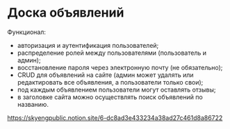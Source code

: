 # Доска объявлений

Функционал:
- авторизация и аутентификация пользователей;
- распределение ролей между пользователями (пользователь и админ);
- восстановление пароля через электронную почту (не обязательно);
- CRUD для объявлений на сайте (админ может удалять или редактировать все объявления, а пользователи только свои);
- под каждым объявлением пользователи могут оставлять отзывы;
- в заголовке сайта можно осуществлять поиск объявлений по названию.

https://skyengpublic.notion.site/6-dc8ad3e433234a38ad27c461d8a86722
